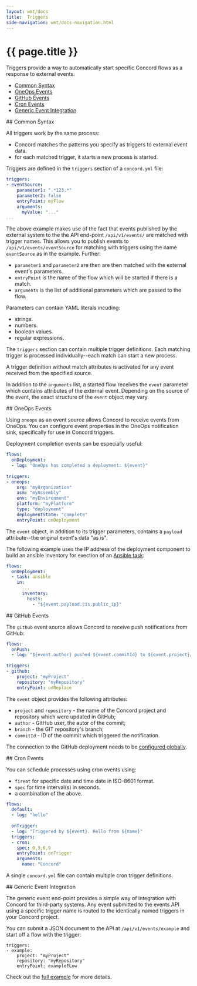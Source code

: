 ```yaml
---
layout: wmt/docs
title:  Triggers
side-navigation: wmt/docs-navigation.html
---
```


# {{ page.title }}

Triggers provide a way to automatically start specific Concord flows as a
response to external events.

- [Common Syntax](#common)
- [OneOps Events](#oneops)
- [GitHub Events](#github)
- [Cron Events](#cron)
- [Generic Event Integration](#generic)


<a name="common"/>
## Common Syntax

All triggers work by the same process: 

- Concord matches the patterns you specify as triggers to external event data.
- for each matched trigger, it starts a new process 
is started.

Triggers are defined in the `triggers` section of a `concord.yml` file:

```yaml
triggers:
- eventSource:
    parameter1: ".*123.*"
    parameter2: false
    entryPoint: myFlow
    arguments:
      myValue: "..."
...
```

The above example makes use of the fact that events published by the external system to the the API end-point `/api/v1/events/`  are matched with trigger names. This allows you to publish events to `/api/v1/events/eventSource` for matching with triggers using the name `eventSource` as in the example. Further: 

- `parameter1` and `parameter2` are then are then matched with the external event's parameters.
- `entryPoint` is the name of the flow which will be started if there is a match.
- `arguments` is the list of additional parameters which are passed to the flow.

Parameters can contain YAML literals incuding:

- strings.
- numbers.
- boolean values.
- regular expressions.

The `triggers` section can contain multiple trigger definitions. Each matching
trigger is processed individually--each match can start a new process.

A trigger definition without match attributes is activated for any event
received from the specified source.

In addition to the `arguments` list, a started flow receives the `event`
parameter which contains attributes of the external event. Depending on the
source of the event, the exact structure of the `event` object may vary.

<a name="oneops"/>
## OneOps Events

Using `oneops` as an event source allows Concord to receive events from OneOps. 
You can configure event properties in the OneOps notification sink, specifically
for use in Concord triggers.

Deployment completion events can be especially useful:

```yaml
flows:
  onDeployment:
  - log: "OneOps has completed a deployment: ${event}"
  
triggers:
- oneops:
    org: "myOrganization"
    asm: "myAssembly"
    env: "myEnvironment"
    platform: "myPlatform"
    type: "deployment"
    deploymentState: "complete"
    entryPoint: onDeployment
```

The `event` object, in addition to its trigger parameters, contains a `payload`
attribute--the original event's data "as is". 

The following example uses the IP address of the deployment component to build 
an ansible inventory for exection of an [Ansible task](../plugins/ansible.html):

```yaml
flows:
  onDeployment:
  - task: ansible
    in:
      ...
      inventory:
        hosts:
          - "${event.payload.cis.public_ip}"
```

<a name="github"/>
## GitHub Events

The `github` event source allows Concord to receive push notifications from
GitHub:

```yaml
flows:
  onPush:
  - log: "${event.author} pushed ${event.commitId} to ${event.project}/${event.repository}"
  
triggers:
- github:
    project: "myProject"
    repository: "myRepository"
    entryPoint: onReplace
```

The `event` object provides the following attributes:

- `project` and `repository` - the name of the Concord project and
repository which were updated in GitHub;
- `author` - GitHub user, the autor of the commit;
- `branch` - the GIT repository's branch;
- `commitId` - ID of the commit which triggered the notification.

The connection to the GitHub deployment needs to be 
[configured globally](./configuration.html#github).

<a namr="cron"/>
## Cron Events

You can schedule processes using cron events using:

- `fireat` for specific date and time date in ISO-8601 format.
- `spec` for time interval(s) in seconds.
- a combination of the above.

```yaml
flows:
  default:
  - log: "hello"
 
  onTrigger:
  - log: "Triggered by ${event}. Hello from ${name}"
  triggers:
  - cron:
    spec: 0,3,6,9
    entryPoint: onTrigger
    arguments:
      name: "Concord"
```

A single `concord.yml` file can contain multiple cron trigger definitions.

<a name="generic"/>
## Generic Event Integration

The generic event end-point provides a simple way of integration with Concord 
for third-party systems. Any event submitted to the events API using a specific
trigger name is routed to the identically named triggers in your Concord
project.

You can submit a JSON document to the API at `/api/v1/events/example` and start 
off a flow with the trigger:

```
triggers:
- example:
    project: "myProject"
    repository: "myRepository"
    entryPoint: exampleFLow
```

Check out the
[full example]({{site.concord_source}}tree/master/examples/generic_triggers)
for more details.